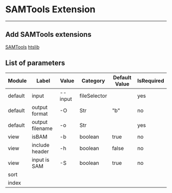 # SAMTools Extension
---

## Add SAMTools extensions

[SAMTools](http://www.htslib.org/doc/samtools.html) [htslib](http://www.htslib.org/)

##  List of parameters

|Module|Label|Value|Category|Default Value|IsRequired|
|------|-----|-----|--------|-------------|----------|
|default|input|--input|fileSelector| |yes|
|default|output format|-O|Str|"b"|no
|default|output filename|-o|Str| |yes|
|view|isBAM|-b|boolean|true|no|
|view|include header|-h|boolean|false|no|
|view|input is SAM|-S|boolean|true|no|
|sort| | | | |
|index| | | | |
